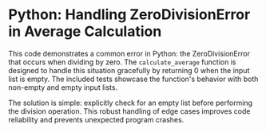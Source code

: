 # Python: Handling ZeroDivisionError in Average Calculation
This code demonstrates a common error in Python: the ZeroDivisionError that occurs when dividing by zero.  The `calculate_average` function is designed to handle this situation gracefully by returning 0 when the input list is empty.  The included tests showcase the function's behavior with both non-empty and empty input lists.

The solution is simple: explicitly check for an empty list before performing the division operation.  This robust handling of edge cases improves code reliability and prevents unexpected program crashes.